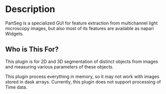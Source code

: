 # Description

PartSeg is a specialized GUI for feature extraction from multichannel light microscopy images, but also most of its features are available as napari Widgets.

## Who is This For?

This plugin is for 2D and 3D segmentation of distinct objects from images and measuring various parameters of these objects.

This plugin process everything in memory, so it may not work with images stored in dask arrays. Currently, this plugin does not support processing of Time data.

